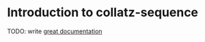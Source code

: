 # Introduction to collatz-sequence

TODO: write [great documentation](http://jacobian.org/writing/what-to-write/)
